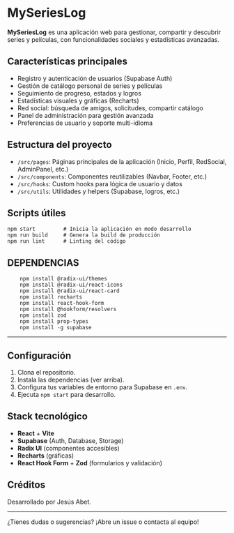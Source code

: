 
# MySeriesLog

**MySeriesLog** es una aplicación web para gestionar, compartir y descubrir series y películas, con funcionalidades sociales y estadísticas avanzadas.

## Características principales

- Registro y autenticación de usuarios (Supabase Auth)
- Gestión de catálogo personal de series y películas
- Seguimiento de progreso, estados y logros
- Estadísticas visuales y gráficas (Recharts)
- Red social: búsqueda de amigos, solicitudes, compartir catálogo
- Panel de administración para gestión avanzada
- Preferencias de usuario y soporte multi-idioma

## Estructura del proyecto

- `/src/pages`: Páginas principales de la aplicación (Inicio, Perfil, RedSocial, AdminPanel, etc.)
- `/src/components`: Componentes reutilizables (Navbar, Footer, etc.)
- `/src/hooks`: Custom hooks para lógica de usuario y datos
- `/src/utils`: Utilidades y helpers (Supabase, logros, etc.)

## Scripts útiles

```shell
npm start         # Inicia la aplicación en modo desarrollo
npm run build     # Genera la build de producción
npm run lint      # Linting del código
```

## DEPENDENCIAS

```shell
    npm install @radix-ui/themes
    npm install @radix-ui/react-icons
    npm install @radix-ui/react-card
    npm install recharts
    npm install react-hook-form
    npm install @hookform/resolvers
    npm install zod
    npm install prop-types
    npm install -g supabase

```

---

## Configuración

1. Clona el repositorio.
2. Instala las dependencias (ver arriba).
3. Configura tus variables de entorno para Supabase en `.env`.
4. Ejecuta `npm start` para desarrollo.

## Stack tecnológico

- **React** + **Vite**
- **Supabase** (Auth, Database, Storage)
- **Radix UI** (componentes accesibles)
- **Recharts** (gráficas)
- **React Hook Form** + **Zod** (formularios y validación)

## Créditos

Desarrollado por Jesús Abet.

---

¿Tienes dudas o sugerencias? ¡Abre un issue o contacta al equipo!

